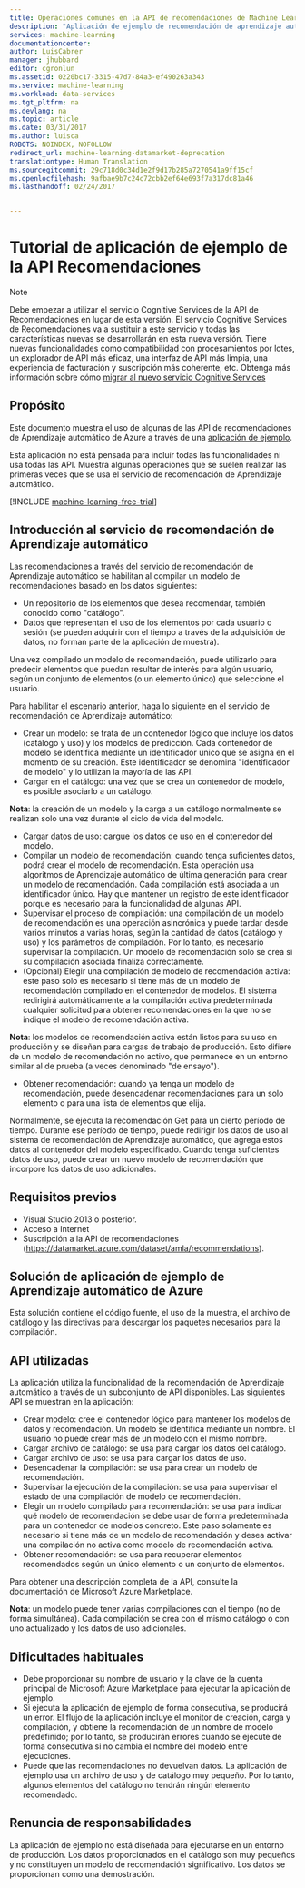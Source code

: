 ```yaml
---
title: Operaciones comunes en la API de recomendaciones de Machine Learning | Microsoft Docs
description: "Aplicación de ejemplo de recomendación de aprendizaje automático de Azure"
services: machine-learning
documentationcenter: 
author: LuisCabrer
manager: jhubbard
editor: cgronlun
ms.assetid: 0220bc17-3315-47d7-84a3-ef490263a343
ms.service: machine-learning
ms.workload: data-services
ms.tgt_pltfrm: na
ms.devlang: na
ms.topic: article
ms.date: 03/31/2017
ms.author: luisca
ROBOTS: NOINDEX, NOFOLLOW
redirect_url: machine-learning-datamarket-deprecation
translationtype: Human Translation
ms.sourcegitcommit: 29c718d0c34d1e2f9d17b285a7270541a9ff15cf
ms.openlocfilehash: 9afbae9b7c24c72cbb2ef64e693f7a317dc81a46
ms.lasthandoff: 02/24/2017


---
```

# <a name="recommendations-api-sample-application-walkthrough"></a>Tutorial de aplicación de ejemplo de la API Recomendaciones
> [!NOTE]
> Debe empezar a utilizar el servicio Cognitive Services de la API de Recomendaciones en lugar de esta versión. El servicio Cognitive Services de Recomendaciones va a sustituir a este servicio y todas las características nuevas se desarrollarán en esta nueva versión. Tiene nuevas funcionalidades como compatibilidad con procesamientos por lotes, un explorador de API más eficaz, una interfaz de API más limpia, una experiencia de facturación y suscripción más coherente, etc.
> Obtenga más información sobre cómo [migrar al nuevo servicio Cognitive Services](http://aka.ms/recomigrate)
> 
> 

## <a name="purpose"></a>Propósito
Este documento muestra el uso de algunas de las API de recomendaciones de Aprendizaje automático de Azure a través de una [aplicación de ejemplo](https://code.msdn.microsoft.com/Recommendations-144df403).

Esta aplicación no está pensada para incluir todas las funcionalidades ni usa todas las API. Muestra algunas operaciones que se suelen realizar las primeras veces que se usa el servicio de recomendación de Aprendizaje automático. 

[!INCLUDE [machine-learning-free-trial](../../includes/machine-learning-free-trial.md)]

## <a name="introduction-to-machine-learning-recommendation-service"></a>Introducción al servicio de recomendación de Aprendizaje automático
Las recomendaciones a través del servicio de recomendación de Aprendizaje automático se habilitan al compilar un modelo de recomendaciones basado en los datos siguientes:

* Un repositorio de los elementos que desea recomendar, también conocido como "catálogo".
* Datos que representan el uso de los elementos por cada usuario o sesión (se pueden adquirir con el tiempo a través de la adquisición de datos, no forman parte de la aplicación de muestra).

Una vez compilado un modelo de recomendación, puede utilizarlo para predecir elementos que puedan resultar de interés para algún usuario, según un conjunto de elementos (o un elemento único) que seleccione el usuario.

Para habilitar el escenario anterior, haga lo siguiente en el servicio de recomendación de Aprendizaje automático:

* Crear un modelo: se trata de un contenedor lógico que incluye los datos (catálogo y uso) y los modelos de predicción. Cada contenedor de modelo se identifica mediante un identificador único que se asigna en el momento de su creación. Este identificador se denomina "identificador de modelo" y lo utilizan la mayoría de las API. 
* Cargar en el catálogo: una vez que se crea un contenedor de modelo, es posible asociarlo a un catálogo.

**Nota**: la creación de un modelo y la carga a un catálogo normalmente se realizan solo una vez durante el ciclo de vida del modelo.

* Cargar datos de uso: cargue los datos de uso en el contenedor del modelo.
* Compilar un modelo de recomendación: cuando tenga suficientes datos, podrá crear el modelo de recomendación. Esta operación usa algoritmos de Aprendizaje automático de última generación para crear un modelo de recomendación. Cada compilación está asociada a un identificador único. Hay que mantener un registro de este identificador porque es necesario para la funcionalidad de algunas API.
* Supervisar el proceso de compilación: una compilación de un modelo de recomendación es una operación asincrónica y puede tardar desde varios minutos a varias horas, según la cantidad de datos (catálogo y uso) y los parámetros de compilación. Por lo tanto, es necesario supervisar la compilación. Un modelo de recomendación solo se crea si su compilación asociada finaliza correctamente.
* (Opcional) Elegir una compilación de modelo de recomendación activa: este paso solo es necesario si tiene más de un modelo de recomendación compilado en el contenedor de modelos. El sistema redirigirá automáticamente a la compilación activa predeterminada cualquier solicitud para obtener recomendaciones en la que no se indique el modelo de recomendación activa. 

**Nota**: los modelos de recomendación activa están listos para su uso en producción y se diseñan para cargas de trabajo de producción. Esto difiere de un modelo de recomendación no activo, que permanece en un entorno similar al de prueba (a veces denominado "de ensayo").

* Obtener recomendación: cuando ya tenga un modelo de recomendación, puede desencadenar recomendaciones para un solo elemento o para una lista de elementos que elija. 

Normalmente, se ejecuta la recomendación Get para un cierto período de tiempo. Durante ese período de tiempo, puede redirigir los datos de uso al sistema de recomendación de Aprendizaje automático, que agrega estos datos al contenedor del modelo especificado. Cuando tenga suficientes datos de uso, puede crear un nuevo modelo de recomendación que incorpore los datos de uso adicionales. 

## <a name="prerequisites"></a>Requisitos previos
* Visual Studio 2013 o posterior.
* Acceso a Internet 
* Suscripción a la API de recomendaciones (https://datamarket.azure.com/dataset/amla/recommendations).

## <a name="azure-machine-learning-sample-app-solution"></a>Solución de aplicación de ejemplo de Aprendizaje automático de Azure
Esta solución contiene el código fuente, el uso de la muestra, el archivo de catálogo y las directivas para descargar los paquetes necesarios para la compilación.

## <a name="the-apis-used"></a>API utilizadas
La aplicación utiliza la funcionalidad de la recomendación de Aprendizaje automático a través de un subconjunto de API disponibles. Las siguientes API se muestran en la aplicación:

* Crear modelo: cree el contenedor lógico para mantener los modelos de datos y recomendación. Un modelo se identifica mediante un nombre. El usuario no puede crear más de un modelo con el mismo nombre.
* Cargar archivo de catálogo: se usa para cargar los datos del catálogo.
* Cargar archivo de uso: se usa para cargar los datos de uso.
* Desencadenar la compilación: se usa para crear un modelo de recomendación.
* Supervisar la ejecución de la compilación: se usa para supervisar el estado de una compilación de modelo de recomendación.
* Elegir un modelo compilado para recomendación: se usa para indicar qué modelo de recomendación se debe usar de forma predeterminada para un contenedor de modelos concreto. Este paso solamente es necesario si tiene más de un modelo de recomendación y desea activar una compilación no activa como modelo de recomendación activa.
* Obtener recomendación: se usa para recuperar elementos recomendados según un único elemento o un conjunto de elementos. 

Para obtener una descripción completa de la API, consulte la documentación de Microsoft Azure Marketplace. 

**Nota**: un modelo puede tener varias compilaciones con el tiempo (no de forma simultánea). Cada compilación se crea con el mismo catálogo o con uno actualizado y los datos de uso adicionales.

## <a name="common-pitfalls"></a>Dificultades habituales
* Debe proporcionar su nombre de usuario y la clave de la cuenta principal de Microsoft Azure Marketplace para ejecutar la aplicación de ejemplo.
* Si ejecuta la aplicación de ejemplo de forma consecutiva, se producirá un error. El flujo de la aplicación incluye el monitor de creación, carga y compilación, y obtiene la recomendación de un nombre de modelo predefinido; por lo tanto, se producirán errores cuando se ejecute de forma consecutiva si no cambia el nombre del modelo entre ejecuciones.
* Puede que las recomendaciones no devuelvan datos. La aplicación de ejemplo usa un archivo de uso y de catálogo muy pequeño. Por lo tanto, algunos elementos del catálogo no tendrán ningún elemento recomendado.

## <a name="disclaimer"></a>Renuncia de responsabilidades
La aplicación de ejemplo no está diseñada para ejecutarse en un entorno de producción. Los datos proporcionados en el catálogo son muy pequeños y no constituyen un modelo de recomendación significativo. Los datos se proporcionan como una demostración. 


